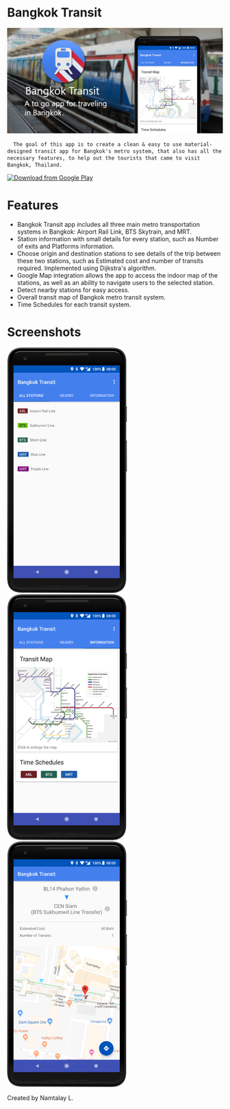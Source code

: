 # Bangkok Transit

<img src="readme_resources/headline.jpg"/>

      The goal of this app is to create a clean & easy to use material-designed transit app for Bangkok's metro system, that also has all the necessary features, to help out the tourists that came to visit Bangkok, Thailand.

[<img src="https://play.google.com/intl/en_us/badges/images/generic/en_badge_web_generic.png" 
      alt="Download from Google Play" 
      height="80">](https://play.google.com/store/apps/details?id=com.bangkoktransit.seamon.bangkoktransit&rdid=com.bangkoktransit.seamon.bangkoktransit)

# Features

  - Bangkok Transit app includes all three main metro transportation systems in Bangkok: Airport Rail Link, BTS Skytrain, and MRT.  
  - Station information with small details for every station, such as Number of exits and Platforms information.
  - Choose origin and destination stations to see details of the trip between these two stations, such as Estimated cost and number of transits required. Implemented using Dijkstra's algorithm.
  - Google Map integration allows the app to access the indoor map of the stations, as well as an ability to navigate users to the selected station.
  - Detect nearby stations for easy access.
  - Overall transit map of Bangkok metro transit system.
  - Time Schedules for each transit system.


# Screenshots
<img src="readme_resources/screenshot_tab1.png" width="280"/>   <img src="readme_resources/screenshot_tab3.png" width="280"/>   <img src="readme_resources/screenshot_tripInfo.png" width="280"/>

Created by Namtalay L.
